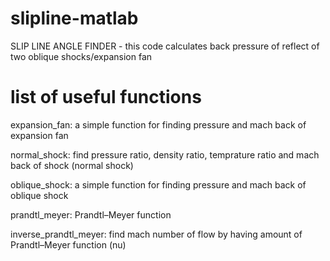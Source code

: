# slipline-matlab
SLIP LINE ANGLE FINDER - this code calculates back pressure of reflect of two oblique shocks/expansion fan

# list of useful functions
expansion_fan:
a simple function for finding pressure and mach back of expansion fan

normal_shock:
find pressure ratio, density ratio, temprature ratio and mach back of shock (normal shock)

oblique_shock:
a simple function for finding pressure and mach back of oblique shock

prandtl_meyer:
Prandtl–Meyer function

inverse_prandtl_meyer:
find mach number of flow by having amount of Prandtl–Meyer function (nu)
